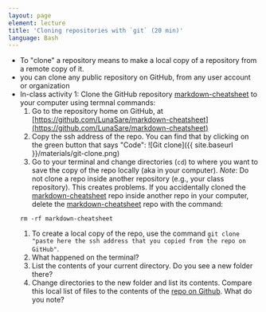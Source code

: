 ```yaml
---
layout: page
element: lecture
title: 'Cloning repositories with `git` (20 min)'
language: Bash
---
```


- To "clone" a repository means to make a local copy of a repository from a remote copy of it.
- you can clone any public repository on GitHub, from any user account or organization
- In-class activity 1: Clone the GitHub repository [markdown-cheatsheet](https://github.com/LunaSare/markdown-cheatsheet) to your computer using termnal commands:
  1. Go to the repository home on GitHub, at [https://github.com/LunaSare/markdown-cheatsheet](https://github.com/LunaSare/markdown-cheatsheet)
  1. Copy the ssh address of the repo. You can find that by clicking on the green button that says "Code":
  ![Git clone]({{ site.baseurl }}/materials/git-clone.png)
  1. Go to your terminal and change directories (`cd`) to where you want to save the copy of the repo locally (aka in your computer).
    *Note*: Do not clone a repo inside another repository (e.g., your class repository). This creates problems.
    If you accidentally cloned the [markdown-cheatsheet](https://github.com/LunaSare/markdown-cheatsheet) repo inside another repo in your computer, delete the [markdown-cheatsheet](https://github.com/LunaSare/markdown-cheatsheet) repo with the command:
    ```
    rm -rf markdown-cheatsheet
    ```    
  1. To create a local copy of the repo, use the command `git clone "paste here the ssh address that you copied from the repo on GitHub"`.
  1. What happened on the terminal?
  1. List the contents of your current directory. Do you see a new folder there?
  1. Change directories to the new folder and list its contents. Compare this local list of files to the contents of the [repo on Github](https://github.com/LunaSare/markdown-cheatsheet). What do you note?
